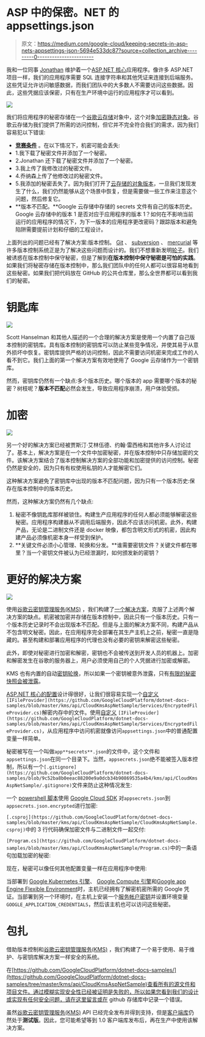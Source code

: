 # ASP 中的保密。NET 的 appsettings.json

> 原文：<https://medium.com/google-cloud/keeping-secrets-in-asp-nets-appsettings-json-5694e533dc87?source=collection_archive---------0----------------------->

我和一位同事 [Jonathan](https://github.com/jsimonweb) 维护着一个[ASP.NET 核心](https://docs.microsoft.com/en-us/aspnet/core/?view=aspnetcore-2.1)应用程序。像许多 ASP.NET 项目一样，我们的应用程序需要 SQL 连接字符串和其他凭证来连接到后端服务。这些凭证允许访问敏感数据，而我们团队中的大多数人不需要访问这些数据。因此，这些凭据应该保密，只有在生产环境中运行的应用程序才可以看到。

![](img/fbabcc8a9fff00ec807688bd7630d878.png)

我们将应用程序的秘密存储在一个[谷歌云存储](https://cloud.google.com/storage/)对象中，这个对象[加密静态对象](https://cloud.google.com/security/encryption-at-rest/)。谷歌云存储为我们提供了所需的访问控制，但它并不完全符合我们的需求，因为我们容易犯以下错误:

*   [**竞赛条件**](https://en.wikipedia.org/wiki/Race_condition) 。在以下情况下，机密可能会丢失:
*   1.我下载了秘密文件并添加了一个秘密。
*   2.Jonathan 还下载了秘密文件并添加了一个秘密。
*   3.我上传了我修改过的秘密文件。
*   4.乔纳森上传了他修改过的秘密文件。
*   5.我添加的秘密丢失了。因为我们打开了[云存储的对象版本](https://cloud.google.com/storage/docs/object-versioning)，一旦我们发现发生了什么，我们仍然能够从这个场景中恢复，但是需要做一些工作来注意这个问题，然后修复它。
*   **版本不匹配。**Google 云存储中存储的 secrets 文件有自己的版本历史。Google 云存储中的版本 1 是否对应于应用程序的版本 1？如何在不影响当前运行的应用程序的情况下，为下一版本的应用程序更改密码？跟踪版本和避免陷阱需要提前计划和仔细的工程设计。

上面列出的问题已经有了解决方案:版本控制。 [Git](https://git-scm.com/) 、 [subversion](https://subversion.apache.org/) 、 [mercurial](https://www.mercurial-scm.org/) 等许多版本控制系统正是为了解决这些问题而设计的。我们不想重新发明[轮子](https://en.wikipedia.org/wiki/Wheel)。我们被诱惑在版本控制中保守秘密，但是了解到**在版本控制中保守秘密是可怕的实践**。如果我们将秘密存储在版本控制中，那么我们团队中的任何人都可以很容易地看到这些秘密。如果我们把代码放在 GitHub 的公共仓库里，那么全世界都可以看到我们的秘密。

# 钥匙库

![](img/9d41d047c63b01968bd86784748df03a.png)

Scott Hanselman 和其他人描述的一个合理的解决方案是使用一个内置了自己版本控制的密钥库。具有版本控制的密钥库可以防止某些竞争情况，并使其易于从意外损坏中恢复。密钥库提供严格的访问控制，因此不需要访问机密来完成工作的人看不到它。我们上面的第一个解决方案有效地使用了 Google 云存储作为一个密钥库。

然而，密钥库仍然有一个缺点:多个版本历史。哪个版本的 app 需要哪个版本的秘密？树枝呢？**版本不匹配**必然会发生，导致应用程序崩溃，用户体验受损。

# 加密

![](img/ada7fdfb5bdfaf671920c3a253c10942.png)

另一个好的解决方案已经被贾斯汀·艾林伍德、约翰·雷西格和其他许多人讨论过了。基本上，解决方案是在一个文件中加密秘密，并在版本控制中只存储加密的文件。该解决方案结合了版本控制解决方案的全部功能和加密提供的访问控制。秘密仍然是安全的，因为只有有权使用私钥的人才能解密它们。

这种解决方案避免了密钥库中出现的版本不匹配问题，因为只有一个版本历史:保存在版本控制中的版本历史。

然而，这种解决方案仍然有几个缺点:

1.  秘密不像钥匙库那样被锁住。构建生产应用程序的任何人都必须能够解密这些秘密。应用程序构建器从不调用后端服务，因此不应该访问机密。此外，构建产品，无论是二进制文件还是 docker 映像，都包含明文形式的机密，因此构建产品必须像机密本身一样受到保护。
2.  **关键文件必须小心管理、轮换和分发。**谁需要密钥文件？关键文件都在哪里？当一个密钥文件被认为已经泄漏时，如何颁发新的密钥？

# **更好的解决方案**

![](img/451c405fdcaa57ca444d244c46977d5c.png)

使用[谷歌云密钥管理服务(KMS)](https://cloud.google.com/kms/) ，我们构建了[一个解决方案](https://github.com/GoogleCloudPlatform/dotnet-docs-samples/tree/9c52ba8b0eeac88200e9a0dcb34b90869535a4b4/kms/api/CloudKmsAspNetSample)，克服了上述两个解决方案的缺点。机密被加密并存储在版本控制中，因此只有一个版本历史。只有一个版本历史记录时不会出现版本不匹配。但是与上面的解决方案不同，构建产品从不包含明文秘密。因此，在应用程序完全部署在其生产主机上之前，秘密一直是隐藏的。甚至构建和部署应用程序的代理也没有必要的密钥来解密这些秘密。

此外，即使对秘密进行加密和解密，密钥也不会被传送到开发人员的机器上。加密和解密发生在谷歌的服务器上，用户必须使用自己的个人凭据进行加密或解密。

KMS 也有内置的自动[密钥轮换](https://cloud.google.com/kms/docs/key-rotation)，所以如果一个密钥被意外泄露，只有[有限的秘密快照会被泄露](https://crypto.stackexchange.com/questions/41796/whats-the-purpose-of-key-rotation)。

[ASP.NET 核心的配置](https://docs.microsoft.com/en-us/aspnet/core/fundamentals/configuration/?view=aspnetcore-2.1)设计得很好，让我们很容易实现一个[自定义](https://github.com/GoogleCloudPlatform/dotnet-docs-samples/blob/master/kms/api/CloudKmsAspNetSample/Services/EncryptedFileProvider.cs) `[IFileProvider](https://github.com/GoogleCloudPlatform/dotnet-docs-samples/blob/master/kms/api/CloudKmsAspNetSample/Services/EncryptedFileProvider.cs)`解密内存中的文件。使用[自定义](https://github.com/GoogleCloudPlatform/dotnet-docs-samples/blob/master/kms/api/CloudKmsAspNetSample/Services/EncryptedFileProvider.cs) `[IFileProvider](https://github.com/GoogleCloudPlatform/dotnet-docs-samples/blob/master/kms/api/CloudKmsAspNetSample/Services/EncryptedFileProvider.cs)`，从应用程序中访问机密就像访问`appsettings.json`中的普通配置变量一样简单。

秘密被写在一个叫做`app**secrets**.json`的文件中，这个文件和`appsettings.json`在同一个目录下。当然，`appsecrets.json`绝不能被签入版本控制，所以有一个`[.gitignore](https://github.com/GoogleCloudPlatform/dotnet-docs-samples/blob/9c52ba8b0eeac88200e9a0dcb34b90869535a4b4/kms/api/CloudKmsAspNetSample/.gitignore)`文件来防止这种情况发生:

一个 [powershell 脚本](https://github.com/GoogleCloudPlatform/dotnet-docs-samples/blob/master/kms/api/CloudKmsAspNetSample/Encrypt-AppSecrets.ps1)使用 [Google Cloud SDK](http://cloud.google.com/sdk) 对`appsecrets.json`到`appsecrets.json.encrypted`进行加密:

`[.csproj](https://github.com/GoogleCloudPlatform/dotnet-docs-samples/blob/master/kms/api/CloudKmsAspNetSample/CloudKmsAspNetSample.csproj)`中的 3 行代码确保加密文件与二进制文件一起交付:

`[Program.cs](https://github.com/GoogleCloudPlatform/dotnet-docs-samples/blob/master/kms/api/CloudKmsAspNetSample/Program.cs)`中的一条语句加载加密的秘密:

现在，秘密可以像任何其他配置变量一样在应用程序中使用:

当部署到 [Google Kubernetes 引擎](https://cloud.google.com/kubernetes-engine/)、 [Google Compute 引擎](https://cloud.google.com/compute/)和[Google app Engine Flexible Environment](https://cloud.google.com/appengine/docs/flexible/dotnet/)时，主机已经拥有了解密机密所需的 Google 凭证。当部署到另一个环境时，在主机上安装一个[服务帐户密钥](https://cloud.google.com/iam/docs/creating-managing-service-account-keys)并设置环境变量`GOOGLE_APPLICATION_CREDENTIALS`，然后该主机也可以访问这些秘密。

# 包扎

借助版本控制和[谷歌云密钥管理服务(KMS)](https://cloud.google.com/kms/) ，我们构建了一个易于使用、易于维护、与密钥库解决方案一样安全的系统。

在[https://github.com/GoogleCloudPlatform/dotnet-docs-samples/](https://github.com/GoogleCloudPlatform/dotnet-docs-samples/tree/master/kms/api/CloudKmsAspNetSample)查看所有的源文件和项目文件。通过模糊实现安全性已经被证明是失败的，所以如果您看到我们的设计或实现有任何安全问题，请在这里留言或在 github 存储库中记录一个错误。

虽然[谷歌云密钥管理服务(KMS)](https://cloud.google.com/kms/) API 已经完全发布并得到支持，但是[客户端库](https://www.nuget.org/packages/Google.Cloud.Kms.V1/)仍然处于**测试版**。因此，您可能希望等到 1.0 客户端库发布后，再在生产中使用该解决方案。